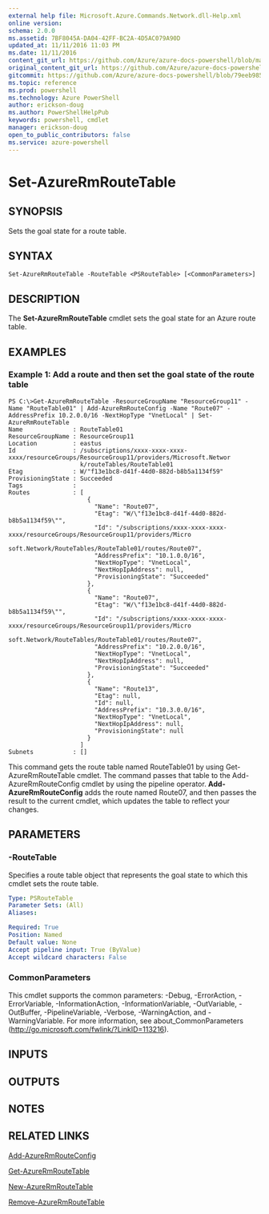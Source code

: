 ```yaml
---
external help file: Microsoft.Azure.Commands.Network.dll-Help.xml
online version: 
schema: 2.0.0
ms.assetid: 7BF8045A-DA04-42FF-BC2A-4D5AC079A90D
updated_at: 11/11/2016 11:03 PM
ms.date: 11/11/2016
content_git_url: https://github.com/Azure/azure-docs-powershell/blob/master/azureps-cmdlets-docs/ResourceManager/AzureRM.Network/v3.0.0/Set-AzureRmRouteTable.md
original_content_git_url: https://github.com/Azure/azure-docs-powershell/blob/master/azureps-cmdlets-docs/ResourceManager/AzureRM.Network/v3.0.0/Set-AzureRmRouteTable.md
gitcommit: https://github.com/Azure/azure-docs-powershell/blob/79eeb985ea480979357fb4695832a0c3d29a48bf/azureps-cmdlets-docs/ResourceManager/AzureRM.Network/v3.0.0/Set-AzureRmRouteTable.md
ms.topic: reference
ms.prod: powershell
ms.technology: Azure PowerShell
author: erickson-doug
ms.author: PowerShellHelpPub
keywords: powershell, cmdlet
manager: erickson-doug
open_to_public_contributors: false
ms.service: azure-powershell
---
```


# Set-AzureRmRouteTable

## SYNOPSIS
Sets the goal state for a route table.

## SYNTAX

```
Set-AzureRmRouteTable -RouteTable <PSRouteTable> [<CommonParameters>]
```

## DESCRIPTION
The **Set-AzureRmRouteTable** cmdlet sets the goal state for an Azure route table.

## EXAMPLES

### Example 1: Add a route and then set the goal state of the route table
```
PS C:\>Get-AzureRmRouteTable -ResourceGroupName "ResourceGroup11" -Name "RouteTable01" | Add-AzureRmRouteConfig -Name "Route07" -AddressPrefix 10.2.0.0/16 -NextHopType "VnetLocal" | Set-AzureRmRouteTable
Name              : RouteTable01
ResourceGroupName : ResourceGroup11
Location          : eastus
Id                : /subscriptions/xxxx-xxxx-xxxx-xxxx/resourceGroups/ResourceGroup11/providers/Microsoft.Networ
                    k/routeTables/RouteTable01
Etag              : W/"f13e1bc8-d41f-44d0-882d-b8b5a1134f59"
ProvisioningState : Succeeded
Tags              : 
Routes            : [
                      {
                        "Name": "Route07",
                        "Etag": "W/\"f13e1bc8-d41f-44d0-882d-b8b5a1134f59\"",
                        "Id": "/subscriptions/xxxx-xxxx-xxxx-xxxx/resourceGroups/ResourceGroup11/providers/Micro
                    soft.Network/RouteTables/RouteTable01/routes/Route07",
                        "AddressPrefix": "10.1.0.0/16",
                        "NextHopType": "VnetLocal",
                        "NextHopIpAddress": null, 
                        "ProvisioningState": "Succeeded"
                      },
                      {
                        "Name": "Route07",
                        "Etag": "W/\"f13e1bc8-d41f-44d0-882d-b8b5a1134f59\"",
                        "Id": "/subscriptions/xxxx-xxxx-xxxx-xxxx/resourceGroups/ResourceGroup11/providers/Micro
                    soft.Network/RouteTables/RouteTable01/routes/Route07",
                        "AddressPrefix": "10.2.0.0/16",
                        "NextHopType": "VnetLocal",
                        "NextHopIpAddress": null, 
                        "ProvisioningState": "Succeeded"
                      },
                      {
                        "Name": "Route13",
                        "Etag": null, 
                        "Id": null, 
                        "AddressPrefix": "10.3.0.0/16",
                        "NextHopType": "VnetLocal",
                        "NextHopIpAddress": null, 
                        "ProvisioningState": null
                      }
                    ] 
Subnets           : []
```

This command gets the route table named RouteTable01 by using Get-AzureRmRouteTable cmdlet.
The command passes that table to the Add-AzureRmRouteConfig cmdlet by using the pipeline operator.
**Add-AzureRmRouteConfig** adds the route named Route07, and then passes the result to the current cmdlet, which updates the table to reflect your changes.

## PARAMETERS

### -RouteTable
Specifies a route table object that represents the goal state to which this cmdlet sets the route table.

```yaml
Type: PSRouteTable
Parameter Sets: (All)
Aliases: 

Required: True
Position: Named
Default value: None
Accept pipeline input: True (ByValue)
Accept wildcard characters: False
```

### CommonParameters
This cmdlet supports the common parameters: -Debug, -ErrorAction, -ErrorVariable, -InformationAction, -InformationVariable, -OutVariable, -OutBuffer, -PipelineVariable, -Verbose, -WarningAction, and -WarningVariable. For more information, see about_CommonParameters (http://go.microsoft.com/fwlink/?LinkID=113216).

## INPUTS

## OUTPUTS

## NOTES

## RELATED LINKS

[Add-AzureRmRouteConfig](xref:ResourceManager/AzureRM.Network/v3.0.0/Add-AzureRmRouteConfig.md)

[Get-AzureRmRouteTable](xref:ResourceManager/AzureRM.Network/v3.0.0/Get-AzureRmRouteTable.md)

[New-AzureRmRouteTable](xref:ResourceManager/AzureRM.Network/v3.0.0/New-AzureRmRouteTable.md)

[Remove-AzureRmRouteTable](xref:ResourceManager/AzureRM.Network/v3.0.0/Remove-AzureRmRouteTable.md)


